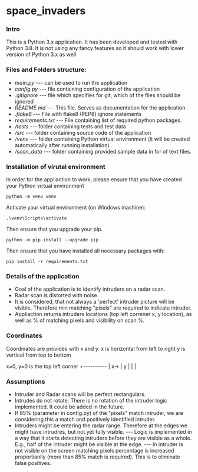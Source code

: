 # space_invaders

### Intro
This is a Python 3.x application. It has been developed and tested with Python 3.8.
It is not using any fancy features so it should work with lower version of Python 3.x as well

### Files and Folders structure: 

- *main.py* --- can be used to run the application 
- *config.py* --- file containing configuration of the application
- *.gitignore* --- file which specifies for git, which of the files should be ignored
- *README.md* --- This file. Serves as documentation for the application
- *.flake8* --- File with flake8 (PEP8) ignore statements
- *requirements.txt* --- File containing list of required python packages.
- */tests* --- folder containing tests and test data
- */src* --- folder containing source code of the application
- */venv* --- folder containing Python virtual environment (it will be created automatically after running installation)
- */scan_data* --- folder containing provided sample data in for of text files.


### Installation of virutal environment
In order for the appliaction to work, please ensure that you have created your Python virtual environment

`python -m venv venv`

Activate your virtual environment (on Windows machine): 

`.\venv\Scripts\activate`

Then ensure that you upgrade your pip. 

`python -m pip install --upgrade pip`

Then ensure that you have installed all necessary packages with: 

`pip install -r requirements.txt`


### Details of the application
- Goal of the application is to identify intruders on a radar scan.
- Radar scan is distorted with noise.
- It is considered, that not always a 'perfect' intruder picture will be visible. Therefore min matching "pixels" are required to indicate intruder.
- Appliaction returns intruders locations (top left correner x, y location), as well as % of matching pixels and visibility on scan %.


### Coordinates
Coordinates are provides with x and y. 
x is horizontal from left to right
y is vertical from top to bottom

x=0, y=0 is the top left corner
+----------
|  x-> 
|  y 
|  |
|  

### Assumptions
- Intruder and Radar scans will be perfect rectangulars.
- Intrudes do not rotate. There is no rotation of the intruder logic implemented. It could be added in the future.
- If 85% (parameter in config.py) of the "pixels" match intruder, we are considering this a match and positively identified intruder.
- Intruders might be entering the radar range. Therefore at the edges we might have intrudres, but not yet fully visible.
--- Logic is implemented in a way that it starts detecting intruders before they are visible as a whole. E.g., half of the intruder might be visible at the edge.
--- In intruder is not visible on the screen matching pixels percentage is increased proportianlly (more than 85% match is required). This is to eliminate false positives.
